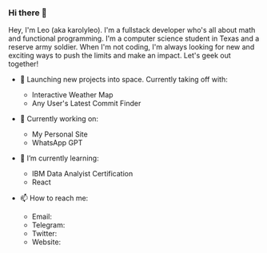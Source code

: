 ### Hi there 👋
Hey, I'm Leo (aka karolyleo). I'm a fullstack developer who's all about math and functional programming. I'm a computer science student in Texas and a reserve army soldier. When I'm not coding, I'm always looking for new and exciting ways to push the limits and make an impact. Let's geek out together!


- 🚀 Launching new projects into space. Currently taking off with:
   - Interactive Weather Map
   - Any User's Latest Commit Finder


- 🔭 Currently working on:
   - My Personal Site
   - WhatsApp GPT


- 🌱 I’m currently learning:
   - IBM Data Analyist Certification
   - React


- 📫 How to reach me:
   - Email: 
   - Telegram:
   - Twitter:
   - Website: 
